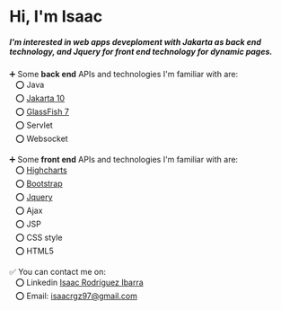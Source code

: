 <h1>Hi, I'm Isaac</h1>

<h5>I'm interested in web apps deveploment with <i>Jakarta</i> as back end technology, and <i>Jquery</i> for front end technology for dynamic pages.</h5>

:heavy_plus_sign: Some <b>back end</b> APIs and technologies I'm familiar with are:
<br/>
&ensp; :o: Java
<br/>
&ensp; :o: <a href="https://jakarta.ee/">Jakarta 10</a>
<br/>
&ensp; :o: <a href="https://glassfish.org/">GlassFish 7</a>
<br/>
&ensp; :o: Servlet
<br/>
&ensp; :o: Websocket
<br/>

:heavy_plus_sign: Some <b>front end</b> APIs and technologies I'm familiar with are:
<br/>
&ensp; :o: <a href="https://www.highcharts.com/demo">Highcharts</a>
<br/>
&ensp; :o: <a href="https://getbootstrap.com/docs/5.2/getting-started/introduction/">Bootstrap</a>
<br/>
&ensp; :o: <a href="https://api.jquery.com/">Jquery</a>
<br/>
&ensp; :o: Ajax 
<br/>
&ensp; :o: JSP
<br/>
&ensp; :o: CSS style
<br/>
&ensp; :o: HTML5 

:white_check_mark: You can contact me on: 
<br/>
&ensp; :o: Linkedin <a href="https://www.linkedin.com/in/isaac-rodr%C3%ADguez-ibarra-8364b9212/">Isaac Rodríguez Ibarra</a>
<br/>
&ensp; :o: Email: isaacrgz97@gmail.com
